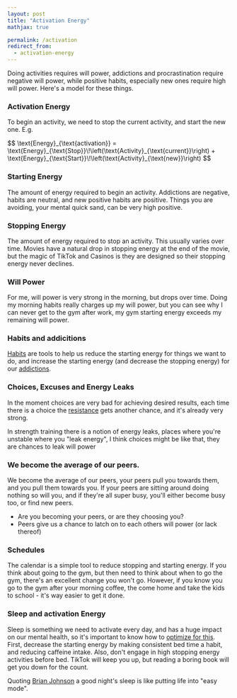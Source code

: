 ```yaml
---
layout: post
title: "Activation Energy"
mathjax: true

permalink: /activation
redirect_from:
  - activation-energy
---
```


Doing activities requires will power, addictions and procrastination require negative will power, while positive habits, especially new ones require high will power. Here's a model for these things.

<script src="https://cdnjs.cloudflare.com/ajax/libs/Chart.js/3.6.2/chart.min.js" integrity="sha512-tMabqarPtykgDtdtSqCL3uLVM0gS1ZkUAVhRFu1vSEFgvB73niFQWJuvviDyBGBH22Lcau4rHB5p2K2T0Xvr6Q==" crossorigin="anonymous" referrerpolicy="no-referrer"></script>
<script src="https://cdnjs.cloudflare.com/ajax/libs/chartjs-plugin-annotation/1.2.1/chartjs-plugin-annotation.min.js" integrity="sha512-ooJBPaW5ClG2gzDFT6KIKVeA8Pcie6InrV/gFP+RH6P2hrCJNVjaggZrxT/CeBakKwOlSUwHEwMCa5iny0uJtw==" crossorigin="anonymous" referrerpolicy="no-referrer"></script>

### Activation Energy

To begin an activity, we need to stop the current activity, and start the new one. E.g.

<p>
$$
\text{Energy}_{\text{activation}}
   = \text{Energy}_{\text{Stop}}\!\left(\text{Activity}_{\text{current}}\right)
   + \text{Energy}_{\text{Start}}\!\left(\text{Activity}_{\text{new}}\right)
$$

</p>

### Starting Energy

The amount of energy required to begin an activity. Addictions are negative, habits are neutral, and new positive habits are positive. Things you are avoiding, your mental quick sand, can be very high positive.

<canvas id="chart-starting-energy"></canvas>

<script>
defer (()=>  {
const ctx = "chart-starting-energy"
const myChart = new Chart(ctx, {
    type: 'bar',
    data: {
        labels: ['TikTok','Going to Work' ,  'Existing Habit', 'Meditating',  'Thing being avoided', ],
        datasets: [{
            label:"",
            data: [-50, -10, 5, 20, 80 ],
            backgroundColor: [
                'rgba(0, 200, 0, 0.6)',      // Green for TikTok (easy/addictive)
                'rgba(100, 180, 0, 0.6)',     // Light green for Going to Work
                'rgba(255, 206, 86, 0.6)',    // Yellow for Existing Habit (neutral)
                'rgba(255, 140, 0, 0.6)',     // Orange for Meditating
                'rgba(255, 0, 0, 0.6)',       // Red for Thing being avoided (hard)
            ],
        }]
    },
    options: {
        plugins: {
            autocolors:true,
            legend: {
                display: false
            },
            title: {
                display: true,
                text: 'Starting Energy By Activity'
       }
        },

        scales: {
                y: {
                    beginAtZero: true
                }
            }
    }

});
console.log(ctx,myChart)
})
</script>

### Stopping Energy

The amount of energy required to stop an activity. This usually varies over time. Movies have a natural drop in stopping energy at the end of the movie, but the magic of TikTok and Casinos is they are designed so their stopping energy never declines.

<canvas id="chart-stopping-over-time"></canvas>

<script>
defer(() => {
  const ctx = "chart-stopping-over-time";

const myChart = new Chart(ctx, {
"type": "line",
"data": {
"labels": ["00h30", "01h00", "01h30", "02h00", "02h30"],
"datasets": [
{
"label": "TikTok",
"data": [40, 30, 28, 27, 26],
"borderColor": "rgba(255, 0, 0, 0.8)",      // Red - hard to stop
"backgroundColor": "rgba(255, 0, 0, 0.2)",
      tension: 0.4,
},
{
"label": "Movie",
"data": [35, 40, 40, 35, 10],
"borderColor": "rgba(0, 200, 0, 0.8)",      // Green - easier to stop (natural ending)
"backgroundColor": "rgba(0, 200, 0, 0.2)",
      tension: 0.4,
},
]
},
"options": {
"plugins": {
"title": {
"display": true,
"text": "Stopping Energy over time in hours"
},
},

      "scales": {
        "y": {
          "beginAtZero": true
        }
      },
      "elements": {
        "point": {
          "radius": 0
        }
      }
    }

});
console.log(ctx, myChart);
})
</script>

### Will Power

For me, will power is very strong in the morning, but drops over time. Doing my morning habits really charges up my will power, but you can see why I can never get to the gym after work, my gym starting energy exceeds my remaining will power.

<canvas id="chart-willpower-over-time"></canvas>

<script>
defer(() => {
  const ctx = "chart-willpower-over-time";
  annotations = {
    /*
        line1:{
            // Indicates the type of annotation
            type: 'line',
            ymin: 80,
            ymax: 80,
            borderColor: 'rgb(255, 99, 132)',
            borderWidth: 2,
        }
*/
    "l1": {
      // Indicates the type of annotation
      "type": "label",
      "xValue": 2.5,
      "yValue": 50,
      "content": ["Why I never go to the", " gym after work"]
    },
    "l2": {
      // Indicates the type of annotation
      "type": "point",
      "xValue": 2.5,
      "yValue": 35,
      "backgroundColor": "rgb(0, 128, 0)",
      "label": {
        "enabled": true,
        "content": "I wish I was here"
      }
    },
    "vline": {
      "type": "line",
        borderDash: [6, 6],
      "value": 40,
      scaleID:"y",
      "label": {
        "enabled": true,
        "content": "Gym Starting Energy"
      }
    }
  };

const myChart = new Chart(ctx, {
"type": "line",
"data": {
"labels": ["5:00", "8:00", "15:00", "20:00"],
"datasets": [
{
"label": "Default",
"data": [80, 70, 20, 10],
"borderColor": "rgba(255, 140, 0, 0.8)",    // Orange - moderate/default state
"backgroundColor": "rgba(255, 140, 0, 0.2)",
tension: 0.4,
},
{
"label": "With Morning Habits",
"data": [80, 90, 30, 15],
"borderColor": "rgba(0, 200, 0, 0.8)",      // Green - improved/energized state
"backgroundColor": "rgba(0, 200, 0, 0.2)",
tension:0.4,
}
]
},
"options": {
"plugins": {
"title": {
"display": true,
"text": "Will Power over Time"
},
"annotation": {
"annotations": annotations
}
},

      "scales": {
        "y": {
          "beginAtZero": true
        }
      },
      "elements": {
        "point": {
          "radius": 0
        }
      }
    }

});
console.log(ctx, myChart);
})
</script>

### Habits and addicitions

[Habits](/habits) are tools to help us reduce the starting energy for things we want to do, and increase the starting energy (and decrease the stopping energy) for our [addictions](/addiction).

### Choices, Excuses and Energy Leaks

In the moment choices are very bad for achieving desired results, each time there is a choice the [resistance](/resistance) gets another chance, and it's already very strong.

In strength training there is a notion of energy leaks, places where you're unstable where you "leak energy", I think choices might be like that, they are chances to leak will power

### We become the average of our peers.

We become the average of our peers, your peers pull you towards them, and you pull them towards you. If your peers are sitting around doing nothing so will you, and if they're all super busy, you'll either become busy too, or find new peers.

- Are you becoming your peers, or are they choosing you?
- Peers give us a chance to latch on to each others will power (or lack thereof)

### Schedules

The calendar is a simple tool to reduce stopping and starting energy. If you think about going to the gym, but then need to think about when to go the gym, there's an excellent change you won't go. However, if you know you go to the gym after your morning coffee, the come home and take the kids to school - it's way easier to get it done.

### Sleep and activation Energy

Sleep is something we need to activate every day, and has a huge impact on our mental health, so it's important to know how to [optimize for this](/insomnia). First, decrease the starting energy by making consistent bed time a habit, and reducing caffeine intake. Also, don't engage in high stopping energy activities before bed. TikTok will keep you up, but reading a boring book will get you down for the count.

Quoting [Brian Johnson](/blueprint) a good night's sleep is like putting life into "easy mode".
